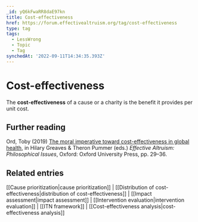 ```yaml
---
_id: yQ6kFwaRR8daE97kn
title: Cost-effectiveness
href: https://forum.effectivealtruism.org/tag/cost-effectiveness
type: tag
tags:
  - LessWrong
  - Topic
  - Tag
synchedAt: '2022-09-11T14:34:35.393Z'
---
```

# Cost-effectiveness

The **cost-effectiveness** of a cause or a charity is the benefit it provides per unit cost.

Further reading
---------------

Ord, Toby (2019) [The moral imperative toward cost-effectiveness in global health](https://doi.org/10.1093/oso/9780198841364.003.0002), in Hilary Greaves & Theron Pummer (eds.) *Effective Altruism: Philosophical Issues*, Oxford: Oxford University Press, pp. 29–36.

Related entries
---------------

[[Cause prioritization|cause prioritization]] | [[Distribution of cost-effectiveness|distribution of cost-effectiveness]] | [[Impact assessment|impact assessment]] | [[Intervention evaluation|intervention evaluation]] | [[ITN framework]] | [[Cost-effectiveness analysis|cost-effectiveness analysis]]